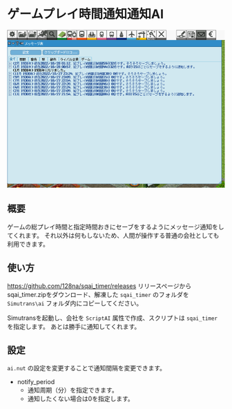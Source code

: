 # ゲームプレイ時間通知通知AI

![サムネイル画像](./thumb.png "サムネイル画像")

## 概要
ゲームの総プレイ時間と指定時間おきにセーブをするようにメッセージ通知をしてくれます。
それ以外は何もしないため、人間が操作する普通の会社としても利用できます。

## 使い方

https://github.com/128na/sqai_timer/releases
リリースページからsqai_timer.zipをダウンロード、解凍した `sqai_timer` のフォルダを `Simutrans\ai` フォルダ内にコピーしてください。

Simutransを起動し、会社を `ScriptAI` 属性で作成、スクリプトは `sqai_timer` を指定します。
あとは勝手に通知してくれます。

## 設定

`ai.nut` の設定を変更することで通知間隔を変更できます。

- notify_period
  - 通知周期（分）を指定できます。
  - 通知したくない場合は0を指定します。
